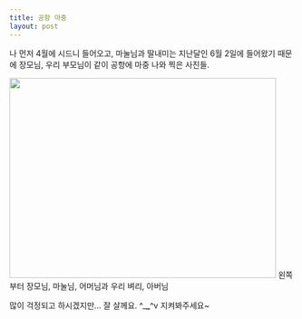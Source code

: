```yaml
---
title: 공항 마중
layout: post
---
```

나 먼저 4월에 시드니 들어오고, 마눌님과 딸내미는 지난달인 6월 2일에 들어왔기 때문에 장모님, 우리 부모님이 같이 공항에 마중 나와 찍은 사진들.

<img src="http://w12ard.github.io/wp-content/uploads/1/cfile22.uf.1236990D4A655EBAA67EE0.jpg" width="470" height="353" alt="" filename="cfile22.uf.1236990D4A655EBAA67EE0.jpg" filemime="" />
왼쪽부터 장모님, 마눌님, 어머님과 우리 벼리, 아버님
  
많이 걱정되고 하시겠지만&#8230; 잘 살께요. ^\___\___^v 지켜봐주세요~